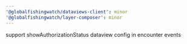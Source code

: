 ```yaml
---
'@globalfishingwatch/dataviews-client': minor
'@globalfishingwatch/layer-composer': minor
---
```


support showAuthorizationStatus dataview config in encounter events
